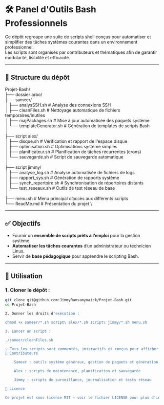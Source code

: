# 🛠️ Panel d'Outils Bash Professionnels

Ce dépôt regroupe une suite de scripts shell conçus pour automatiser et simplifier des tâches systèmes courantes dans un environnement professionnel.  
Les scripts sont organisés par contributeurs et thématiques afin de garantir modularité, lisibilité et efficacité.

---

## 📁 Structure du dépôt

Projet-Bash/ \
├── dossier arbo/ \
├── sameer/ \
│ ├── analysSSH.sh # Analyse des connexions SSH \
│ ├── cleanFiles.sh # Nettoyage automatique de fichiers temporaires/inutiles \
│ ├── majPackages.sh # Mise à jour automatisée des paquets système \
│ └── templateGenerator.sh # Génération de templates de scripts Bash \
│ \
├── script alex/ \
│ ├── disque.sh # Vérification et rapport de l'espace disque \
│ ├── optimisation.sh # Optimisations système simples \
│ ├── planificateur.sh # Planification de tâches récurrentes (crons) \
│ └── sauvegarde.sh # Script de sauvegarde automatique \
│ \
├── script jimmy/ \
│ ├── analyse_log.sh # Analyse automatisée de fichiers de logs \
│ ├── rapport_sys.sh # Génération de rapports système \
│ ├── synch_repertoire.sh # Synchronisation de répertoires distants \
│ └── test_reseaux.sh # Outils de test réseau de base \
│ \
├── menu.sh # Menu principal d’accès aux différents scripts \
└── ReadMe.md # Présentation du projet \


---

## ✅ Objectifs

- Fournir un **ensemble de scripts prêts à l’emploi** pour la gestion système.
- **Automatiser les tâches courantes** d’un administrateur ou technicien Linux.
- Servir de **base pédagogique** pour apprendre le scripting Bash.

---

## 🚀 Utilisation

### 1. Cloner le dépôt :

```bash
git clone git@github.com:JimmyRamsamynaick/Projet-Bash.git
cd Projet-Bash

2. Donner les droits d'exécution :

chmod +x sameer/*.sh script\ alex/*.sh script\ jimmy/*.sh menu.sh

3. Lancer un script :

./sameer/cleanFiles.sh

💡 Tous les scripts sont commentés, interactifs et conçus pour afficher des logs clairs en sortie.
👥 Contributeurs

    Sameer : outils système généraux, gestion de paquets et génération de templates

    Alex : scripts de maintenance, planification et sauvegarde

    Jimmy : scripts de surveillance, journalisation et tests réseau

📄 Licence

Ce projet est sous licence MIT — voir le fichier LICENSE pour plus d’informations.